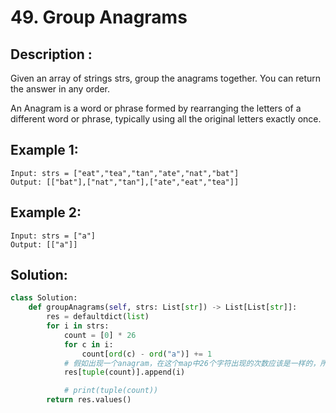 # 49. Group Anagrams

## Description  :
Given an array of strings strs, group the anagrams together. You can return the answer in any order.

An Anagram is a word or phrase formed by rearranging the letters of a different word or phrase, typically using all the original letters exactly once.

## Example 1:

```
Input: strs = ["eat","tea","tan","ate","nat","bat"]
Output: [["bat"],["nat","tan"],["ate","eat","tea"]]
```

## Example 2:

```
Input: strs = ["a"]
Output: [["a"]]
```

## Solution:
```py
class Solution:
    def groupAnagrams(self, strs: List[str]) -> List[List[str]]: 
        res = defaultdict(list)
        for i in strs:
            count = [0] * 26
            for c in i:
                count[ord(c) - ord("a")] += 1
            # 假如出现一个anagram，在这个map中26个字符出现的次数应该是一样的，所以假如在这个dict中
            res[tuple(count)].append(i)

            # print(tuple(count))
        return res.values()
```